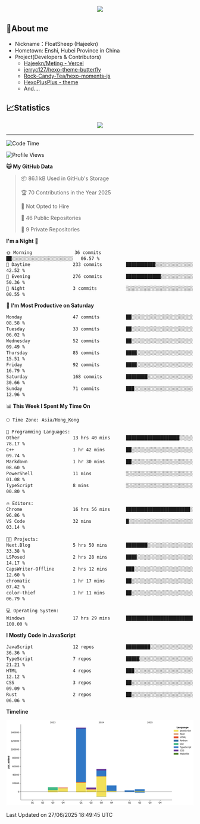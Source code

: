 <p align="center">
   <a href="https://git.io/typing-svg"><img src="https://readme-typing-svg.demolab.com?font=Fira+Code&pause=1000&color=F7DD11&center=true&vCenter=true&width=435&lines=Floating+in+the+clouds~;I'm+glad+to+meet+you+again" /></a>
</p>

## 🥱About me

- Nickname：FloatSheep (Hajeekn)
- Hometown: Enshi, Hubei Province in China
- Project(Developers & Contributors)
   - [Hajeekn/Meting - Vercel](https://github.com/hajeekn/vercel-meting)
   - [jerryc127/hexo-theme-butterfly](https://github.com/jerryc127/hexo-theme-butterfly)
   - [Rock-Candy-Tea/hexo-moments-js](https://github.com/Rock-Candy-Tea/hexo-moments-js)
   - [HexoPlusPlus - theme](https://github.com/HexoPlusPlus/HexoPlusPlus)
   - And....


## 📈Statistics

<div align="center">
<img src="https://github-readme-stats-git-masterrstaa-rickstaa.vercel.app/api?username=FloatSheep" />
</div>

---

<!--START_SECTION:waka-->
![Code Time](http://img.shields.io/badge/Code%20Time-403%20hrs%2014%20mins-blue)

![Profile Views](http://img.shields.io/badge/Profile%20Views-0-blue)

**🐱 My GitHub Data** 

> 📦 86.1 kB Used in GitHub's Storage 
 > 
> 🏆 70 Contributions in the Year 2025
 > 
> 🚫 Not Opted to Hire
 > 
> 📜 46 Public Repositories 
 > 
> 🔑 9 Private Repositories 
 > 
**I'm a Night 🦉** 

```text
🌞 Morning                36 commits          ██░░░░░░░░░░░░░░░░░░░░░░░   06.57 % 
🌆 Daytime                233 commits         ███████████░░░░░░░░░░░░░░   42.52 % 
🌃 Evening                276 commits         █████████████░░░░░░░░░░░░   50.36 % 
🌙 Night                  3 commits           ░░░░░░░░░░░░░░░░░░░░░░░░░   00.55 % 
```
📅 **I'm Most Productive on Saturday** 

```text
Monday                   47 commits          ██░░░░░░░░░░░░░░░░░░░░░░░   08.58 % 
Tuesday                  33 commits          ██░░░░░░░░░░░░░░░░░░░░░░░   06.02 % 
Wednesday                52 commits          ██░░░░░░░░░░░░░░░░░░░░░░░   09.49 % 
Thursday                 85 commits          ████░░░░░░░░░░░░░░░░░░░░░   15.51 % 
Friday                   92 commits          ████░░░░░░░░░░░░░░░░░░░░░   16.79 % 
Saturday                 168 commits         ████████░░░░░░░░░░░░░░░░░   30.66 % 
Sunday                   71 commits          ███░░░░░░░░░░░░░░░░░░░░░░   12.96 % 
```


📊 **This Week I Spent My Time On** 

```text
🕑︎ Time Zone: Asia/Hong_Kong

💬 Programming Languages: 
Other                    13 hrs 40 mins      ████████████████████░░░░░   78.17 % 
C++                      1 hr 42 mins        ██░░░░░░░░░░░░░░░░░░░░░░░   09.74 % 
Markdown                 1 hr 30 mins        ██░░░░░░░░░░░░░░░░░░░░░░░   08.60 % 
PowerShell               11 mins             ░░░░░░░░░░░░░░░░░░░░░░░░░   01.08 % 
TypeScript               8 mins              ░░░░░░░░░░░░░░░░░░░░░░░░░   00.80 % 

🔥 Editors: 
Chrome                   16 hrs 56 mins      ████████████████████████░   96.86 % 
VS Code                  32 mins             █░░░░░░░░░░░░░░░░░░░░░░░░   03.14 % 

🐱‍💻 Projects: 
Next.Blog                5 hrs 50 mins       ████████░░░░░░░░░░░░░░░░░   33.38 % 
LSPosed                  2 hrs 28 mins       ████░░░░░░░░░░░░░░░░░░░░░   14.17 % 
CapsWriter-Offline       2 hrs 12 mins       ███░░░░░░░░░░░░░░░░░░░░░░   12.60 % 
chromatic                1 hr 17 mins        ██░░░░░░░░░░░░░░░░░░░░░░░   07.42 % 
color-thief              1 hr 11 mins        ██░░░░░░░░░░░░░░░░░░░░░░░   06.79 % 

💻 Operating System: 
Windows                  17 hrs 29 mins      █████████████████████████   100.00 % 
```

**I Mostly Code in JavaScript** 

```text
JavaScript               12 repos            █████████░░░░░░░░░░░░░░░░   36.36 % 
TypeScript               7 repos             █████░░░░░░░░░░░░░░░░░░░░   21.21 % 
HTML                     4 repos             ███░░░░░░░░░░░░░░░░░░░░░░   12.12 % 
CSS                      3 repos             ██░░░░░░░░░░░░░░░░░░░░░░░   09.09 % 
Rust                     2 repos             ██░░░░░░░░░░░░░░░░░░░░░░░   06.06 % 
```



**Timeline**

![Lines of Code chart](https://raw.githubusercontent.com/FloatSheep/FloatSheep/main/assets/bar_graph.png)


 Last Updated on 27/06/2025 18:49:45 UTC
<!--END_SECTION:waka-->

